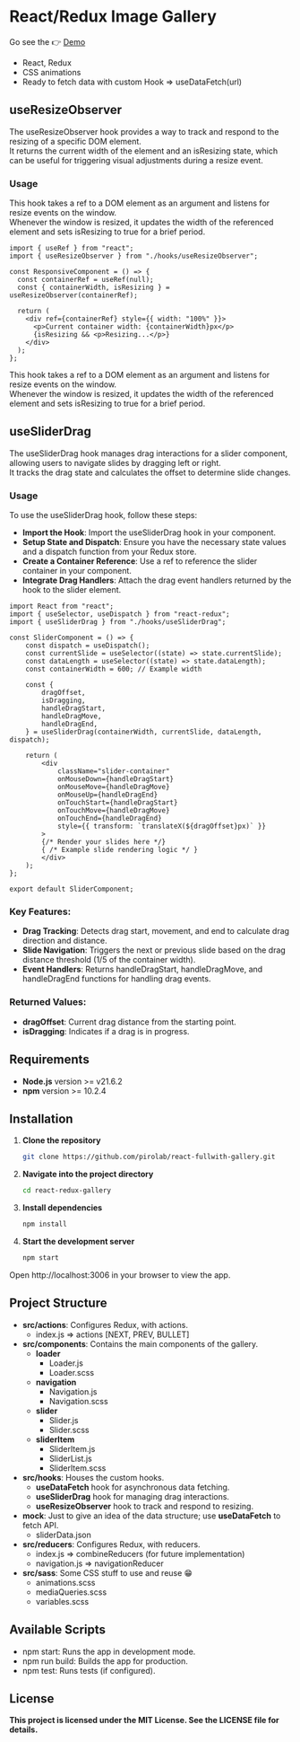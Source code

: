 # React/Redux Image Gallery

Go see the 👉 [Demo](https://www.pirolab.it/react-fullwidth-gallery)

- React, Redux
- CSS animations
- Ready to fetch data with custom Hook => useDataFetch(url)

## useResizeObserver

The useResizeObserver hook provides a way to track and respond to the resizing of a specific DOM element.  
It returns the current width of the element and an isResizing state, which can be useful for triggering visual adjustments during a resize event.

### Usage

This hook takes a ref to a DOM element as an argument and listens for resize events on the window.  
Whenever the window is resized, it updates the width of the referenced element and sets isResizing to true for a brief period.

```
import { useRef } from "react";
import { useResizeObserver } from "./hooks/useResizeObserver";

const ResponsiveComponent = () => {
  const containerRef = useRef(null);
  const { containerWidth, isResizing } = useResizeObserver(containerRef);

  return (
    <div ref={containerRef} style={{ width: "100%" }}>
      <p>Current container width: {containerWidth}px</p>
      {isResizing && <p>Resizing...</p>}
    </div>
  );
};
```

This hook takes a ref to a DOM element as an argument and listens for resize events on the window.  
Whenever the window is resized, it updates the width of the referenced element and sets isResizing to true for a brief period.

## useSliderDrag

The useSliderDrag hook manages drag interactions for a slider component, allowing users to navigate slides by dragging left or right.  
It tracks the drag state and calculates the offset to determine slide changes.
### Usage
To use the useSliderDrag hook, follow these steps:
- **Import the Hook**: Import the useSliderDrag hook in your component.
- **Setup State and Dispatch**: Ensure you have the necessary state values and a dispatch function from your Redux store.
- **Create a Container Reference**: Use a ref to reference the slider container in your component.
- **Integrate Drag Handlers**: Attach the drag event handlers returned by the hook to the slider element.
```
import React from "react";
import { useSelector, useDispatch } from "react-redux";
import { useSliderDrag } from "./hooks/useSliderDrag";

const SliderComponent = () => {
    const dispatch = useDispatch();
    const currentSlide = useSelector((state) => state.currentSlide);
    const dataLength = useSelector((state) => state.dataLength);
    const containerWidth = 600; // Example width

    const {
        dragOffset,
        isDragging,
        handleDragStart,
        handleDragMove,
        handleDragEnd,
    } = useSliderDrag(containerWidth, currentSlide, dataLength, dispatch);

    return (
        <div
            className="slider-container"
            onMouseDown={handleDragStart}
            onMouseMove={handleDragMove}
            onMouseUp={handleDragEnd}
            onTouchStart={handleDragStart}
            onTouchMove={handleDragMove}
            onTouchEnd={handleDragEnd}
            style={{ transform: `translateX(${dragOffset}px)` }}
        >
        {/* Render your slides here */}
        { /* Example slide rendering logic */ }
        </div>
    );
};

export default SliderComponent;
```  

### Key Features:

- **Drag Tracking**: Detects drag start, movement, and end to calculate drag direction and distance.
- **Slide Navigation**: Triggers the next or previous slide based on the drag distance threshold (1/5 of the container width).
- **Event Handlers**: Returns handleDragStart, handleDragMove, and handleDragEnd functions for handling drag events.

### Returned Values:

- **dragOffset**: Current drag distance from the starting point.
- **isDragging**: Indicates if a drag is in progress.

## Requirements

- **Node.js** version >= v21.6.2
- **npm** version >= 10.2.4

## Installation

1. **Clone the repository**

   ```bash
   git clone https://github.com/pirolab/react-fullwith-gallery.git

   ```

2. **Navigate into the project directory**

   ```bash
   cd react-redux-gallery

   ```

3. **Install dependencies**

   ```bash
   npm install

   ```

4. **Start the development server**
   ```bash
   npm start
   ```

Open http://localhost:3006 in your browser to view the app.

## Project Structure

- **src/actions**: Configures Redux, with actions.
    - index.js => actions [NEXT, PREV, BULLET]
- **src/components**: Contains the main components of the gallery.
    - **loader**
        - Loader.js
        - Loader.scss
    - **navigation**
        - Navigation.js
        - Navigation.scss
    - **slider**
        - Slider.js
        - Slider.scss
    - **sliderItem**
        - SliderItem.js
        - SliderList.js
        - SliderItem.scss
- **src/hooks**: Houses the custom hooks.
    - **useDataFetch** hook for asynchronous data fetching.
    - **useSliderDrag** hook for managing drag interactions.
    - **useResizeObserver** hook to track and respond to resizing.
- **mock**: Just to give an idea of the data structure; use **useDataFetch** to fetch API.
    - sliderData.json
- **src/reducers**: Configures Redux, with reducers.
    - index.js => combineReducers (for future implementation)
    - navigation.js => navigationReducer
- **src/sass**: Some CSS stuff to use and reuse 😁
    - animations.scss
    - mediaQueries.scss
    - variables.scss

## Available Scripts

- npm start: Runs the app in development mode.
- npm run build: Builds the app for production.
- npm test: Runs tests (if configured).

## License

**This project is licensed under the MIT License. See the LICENSE file for details.**
